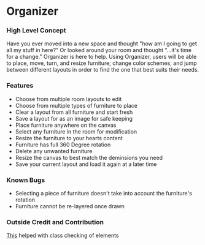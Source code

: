 # Organizer

### High Level Concept

Have you ever moved into a new space and thought "how am I going to get all my stuff in here?" Or looked around your room and thought "...it's time for a change." Organizer is here to help. Using Organizer, users will be able to place, move, turn, and resize furniture; change color schemes; and jump between different layouts in order to find the one that best suits their needs.

### Features

- Choose from multiple room layouts to edit
- Choose from multiple types of furniture to place
- Clear a layout from all furniture and start fresh
- Save a layout for as an image for safe keeping
- Place furniture anywhere on the canvas
- Select any furniture in the room for modification
- Resize the furniture to your hearts content
- Furniture has full 360 Degree rotation
- Delete any unwanted furniture
- Resize the canvas to best match the deminsions you need
- Save your current layout and load it again at a later time

### Known Bugs

- Selecting a piece of furniture doesn't take into account the furniture's rotation
- Furniture cannot be re-layered once drawn

### Outside Credit and Contribution

[This](http://stackoverflow.com/questions/5169017/how-to-remove-class-attribute-from-div) helped with class checking of elements

